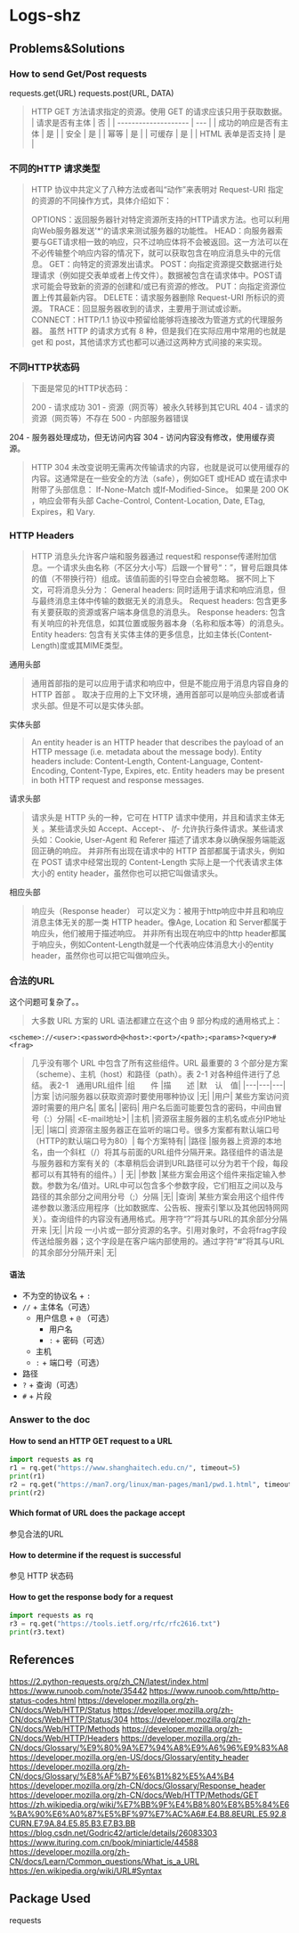 # Logs-shz

## Problems&Solutions

### How to send Get/Post requests

requests.get(URL)
requests.post(URL, DATA)

>HTTP GET 方法请求指定的资源。使用 GET 的请求应该只用于获取数据。
>| 请求是否有主体       | 否  |
>| -------------------- | --- |
>| 成功的响应是否有主体 | 是  |
>| 安全                 | 是  |
>| 幂等                 | 是  |
>| 可缓存               | 是  |
>| HTML 表单是否支持    | 是  |

### 不同的HTTP 请求类型

> HTTP 协议中共定义了八种方法或者叫“动作”来表明对 Request-URI 指定的资源的不同操作方式，具体介绍如下：
>
>OPTIONS：返回服务器针对特定资源所支持的HTTP请求方法。也可以利用向Web服务器发送'*'的请求来测试服务器的功能性。
>HEAD：向服务器索要与GET请求相一致的响应，只不过响应体将不会被返回。这一方法可以在不必传输整个响应内容的情况下，就可以获取包含在响应消息头中的元信息。
>GET：向特定的资源发出请求。
>POST：向指定资源提交数据进行处理请求（例如提交表单或者上传文件）。数据被包含在请求体中。POST请求可能会导致新的资源的创建和/或已有资源的修改。
>PUT：向指定资源位置上传其最新内容。
>DELETE：请求服务器删除 Request-URI 所标识的资源。
>TRACE：回显服务器收到的请求，主要用于测试或诊断。
>CONNECT：HTTP/1.1 协议中预留给能够将连接改为管道方式的代理服务器。
>虽然 HTTP 的请求方式有 8 种，但是我们在实际应用中常用的也就是 get 和 post，其他请求方式也都可以通过这两种方式间接的来实现。

### 不同HTTP状态码

>下面是常见的HTTP状态码：
>
>200 - 请求成功
>301 - 资源（网页等）被永久转移到其它URL
>404 - 请求的资源（网页等）不存在
>500 - 内部服务器错误

204 - 服务器处理成功，但无访问内容
304 - 访问内容没有修改，使用缓存资源。

>HTTP 304 未改变说明无需再次传输请求的内容，也就是说可以使用缓存的内容。这通常是在一些安全的方法（safe），例如GET 或HEAD 或在请求中附带了头部信息： If-None-Match 或If-Modified-Since。
>如果是 200 OK ，响应会带有头部 Cache-Control, Content-Location, Date, ETag, Expires，和 Vary.

### HTTP Headers

>HTTP 消息头允许客户端和服务器通过 request和 response传递附加信息。一个请求头由名称（不区分大小写）后跟一个冒号“：”，冒号后跟具体的值（不带换行符）组成。该值前面的引导空白会被忽略。
>据不同上下文，可将消息头分为：
>General headers: 同时适用于请求和响应消息，但与最终消息主体中传输的数据无关的消息头。
>Request headers: 包含更多有关要获取的资源或客户端本身信息的消息头。
>Response headers: 包含有关响应的补充信息，如其位置或服务器本身（名称和版本等）的消息头。
>Entity headers: 包含有关实体主体的更多信息，比如主体长(Content-Length)度或其MIME类型。

通用头部

>通用首部指的是可以应用于请求和响应中，但是不能应用于消息内容自身的 HTTP 首部 。 取决于应用的上下文环境，通用首部可以是响应头部或者请求头部。但是不可以是实体头部。

实体头部

>An entity header is an HTTP header that describes the payload of an HTTP message (i.e. metadata about the message body). Entity headers include: Content-Length, Content-Language, Content-Encoding, Content-Type, Expires, etc. Entity headers may be present in both HTTP request and response messages.

请求头部

>请求头是 HTTP 头的一种，它可在 HTTP 请求中使用，并且和请求主体无关 。某些请求头如 Accept、Accept-*、 If-* 允许执行条件请求。某些请求头如：Cookie, User-Agent 和 Referer 描述了请求本身以确保服务端能返回正确的响应。
>并非所有出现在请求中的 HTTP 首部都属于请求头，例如在 POST 请求中经常出现的 Content-Length 实际上是一个代表请求主体大小的 entity header，虽然你也可以把它叫做请求头。

相应头部

>响应头（Response header） 可以定义为：被用于http响应中并且和响应消息主体无关的那一类 HTTP header。像Age, Location 和 Server都属于响应头，他们被用于描述响应。
>并非所有出现在响应中的http header都属于响应头，例如Content-Length就是一个代表响应体消息大小的entity header，虽然你也可以把它叫做响应头。

### 合法的URL

这个问题可复杂了。。

>大多数 URL 方案的 URL 语法都建立在这个由 9 部分构成的通用格式上：

```<scheme>://<user>:<password>@<host>:<port>/<path>;<params>?<query>#<frag>```
>几乎没有哪个 URL 中包含了所有这些组件。URL 最重要的 3 个部分是方案（scheme）、主机（host）和路径（path）。表 2-1 对各种组件进行了总结。
>表2-1　通用URL组件
>|组　　件 |描　　述 |默　认　值|
>|---|---|---|
>|方案 |访问服务器以获取资源时要使用哪种协议 |无|
>|用户| 某些方案访问资源时需要的用户名| 匿名|
>|密码| 用户名后面可能要包含的密码，中间由冒号（:）分隔| \<E-mail地址\>|
>|主机 |资源宿主服务器的主机名或点分IP地址 |无|
>|端口| 资源宿主服务器正在监听的端口号。很多方案都有默认端口号（HTTP的默认端口号为80）| 每个方案特有|
>|路径 |服务器上资源的本地名，由一个斜杠（/）将其与前面的URL组件分隔开来。路径组件的语法是与服务器和方案有关的（本章稍后会讲到URL路径可以分为若干个段，每段都可以有其特有的组件。）| 无|
>|参数 |某些方案会用这个组件来指定输入参数。参数为名/值对。URL中可以包含多个参数字段，它们相互之间以及与路径的其余部分之间用分号（;）分隔 |无|
>|查询| 某些方案会用这个组件传递参数以激活应用程序（比如数据库、公告板、搜索引擎以及其他因特网网关）。查询组件的内容没有通用格式。用字符“?”将其与URL的其余部分分隔开来 |无|
>|片段 一小片或一部分资源的名字。引用对象时，不会将frag字段传送给服务器；这个字段是在客户端内部使用的。通过字符“#”将其与URL的其余部分分隔开来| 无|

#### 语法

- 不为空的协议名 + ```:```
- ```//``` + 主体名（可选）
  - 用户信息 + ```@``` （可选）
    - 用户名
    - ```:``` + 密码（可选）
  - 主机
  - ```:``` + 端口号（可选）
- 路径
- ```?``` + 查询（可选）
- ```#``` + 片段

### Answer to the doc

#### How to send an HTTP GET request to a URL

```python
import requests as rq
r1 = rq.get("https://www.shanghaitech.edu.cn/", timeout=5)
print(r1)
r2 = rq.get("https://man7.org/linux/man-pages/man1/pwd.1.html", timeout=5)
print(r2)
```

#### Which format of URL does the package accept

参见合法的URL

#### How to determine if the request is successful

参见 HTTP 状态码

#### How to get the response body for a request

```python
import requests as rq
r3 = rq.get("https://tools.ietf.org/rfc/rfc2616.txt")
print(r3.text)
```

## References

<https://2.python-requests.org/zh_CN/latest/index.html>
<https://www.runoob.com/note/35442>
<https://www.runoob.com/http/http-status-codes.html>
<https://developer.mozilla.org/zh-CN/docs/Web/HTTP/Status>
<https://developer.mozilla.org/zh-CN/docs/Web/HTTP/Status/304>
<https://developer.mozilla.org/zh-CN/docs/Web/HTTP/Methods>
<https://developer.mozilla.org/zh-CN/docs/Web/HTTP/Headers>
<https://developer.mozilla.org/zh-CN/docs/Glossary/%E9%80%9A%E7%94%A8%E9%A6%96%E9%83%A8>
<https://developer.mozilla.org/en-US/docs/Glossary/entity_header>
<https://developer.mozilla.org/zh-CN/docs/Glossary/%E8%AF%B7%E6%B1%82%E5%A4%B4>
<https://developer.mozilla.org/zh-CN/docs/Glossary/Response_header>
<https://developer.mozilla.org/zh-CN/docs/Web/HTTP/Methods/GET>
<https://zh.wikipedia.org/wiki/%E7%BB%9F%E4%B8%80%E8%B5%84%E6%BA%90%E6%A0%87%E5%BF%97%E7%AC%A6#.E4.B8.8EURL.E5.92.8CURN.E7.9A.84.E5.85.B3.E7.B3.BB>
<https://blog.csdn.net/Godric42/article/details/26083303>
<https://www.ituring.com.cn/book/miniarticle/44588>
<https://developer.mozilla.org/zh-CN/docs/Learn/Common_questions/What_is_a_URL>
<https://en.wikipedia.org/wiki/URL#Syntax>

## Package Used

requests
